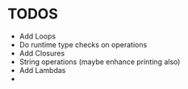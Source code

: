 # TODOS

- Add Loops
- Do runtime type checks on operations
- Add Closures
- String operations (maybe enhance printing also)
- Add Lambdas
- 
